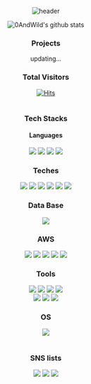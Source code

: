 <div align="center">

<!--
Title!![header](https://capsule-render.vercel.app/api?type=waving&color=auto&height=300&section=header&text=Hi%20there%20👋&fontAlignY=45&fontAlign=75&desc=0AndWild%20Gunyoung's%20Git%20Hub%20Profile&descAlign=77&descAlignY=58&animation=fadeIn)
// SpaceBar : %20
더 많은 정보는 여기서 : https://github.com/kyechan99/capsule-render
-->

![header](https://capsule-render.vercel.app/api?type=waving&color=auto&height=300&section=header&text=Hello%20👋&fontAlignY=45&fontAlign=75&desc=0AndWild%20Gunyoung's%20Git%20Hub%20Profile&descAlign=77&descAlignY=58&animation=fadeIn)


<!--
status 넣는거 ![닉네임's github stats](https://github-readme-stats.vercel.app/api?username=0AndWild&show_icons=true&theme=테마)
더 많은 정보는 여기서 : https://github.com/anuraghazra/github-readme-stats
-->

![0AndWild's github stats](https://github-readme-stats.vercel.app/api?username=0AndWild&show_icons=true&theme=react)

### Projects
updating...

<!--
Total visitors?!
더 많은 정보는 여기서 : https://hits.seeyoufarm.com/
// 저기서 그냥 링크 만드는게 더 편함
-->

### Total Visitors 
[![Hits](https://hits.seeyoufarm.com/api/count/incr/badge.svg?url=https%3A%2F%2Fgithub.com%2F0AndWild&count_bg=%231CC4B3&title_bg=%233C4341&icon=riotgames.svg&icon_color=%23E7E7E7&title=hits&edge_flat=false)](https://hits.seeyoufarm.com)

#

<!--
Badges and Icons
<img src="https://img.shields.io/badge/스택이름-색코드(#제외)?style=for-the-badge&logo=스택이름(공백허용안됨)&logoColor=white">
// icons : https://simpleicons.org/
-->

### Tech Stacks
#### Languages
<img src="https://img.shields.io/badge/java-c01818?style=for-the-badge&logo=coffeescript&logoColor=white"> <img src="https://img.shields.io/badge/html5-E34F26?style=for-the-badge&logo=html5&logoColor=white"> <img src="https://img.shields.io/badge/css3-1572B6?style=for-the-badge&logo=css3&logoColor=black"> <img src="https://img.shields.io/badge/JavaScript-F7DF1E?style=for-the-badge&logo=javascript&logoColor=black">
 
### Teches
<img src="https://img.shields.io/badge/spring boot-6DB33f?style=for-the-badge&logo=springboot&logoColor=white"> 
<img src="https://img.shields.io/badge/spring security-6db33f?style=for-the-badge&logo=springsecurity&logoColor=white"> 
<img src="https://img.shields.io/badge/JWT-000000?style=for-the-badge&logo=jsonwebtokens&logoColor=white"> 
<img src="https://img.shields.io/badge/hibernate-59666c?style=for-the-badge&logo=hibernate&logoColor=white"> 
<!--img src="https://img.shields.io/badge/WebSocket-010101?style=for-the-badge&logo=socket.io&logoColor=white"--> 
<!--img src="https://img.shields.io/badge/STOMP-red?style=for-the-badge&logo=&logoColor=white"--> 
<img src="https://img.shields.io/badge/github actions-2088ff?style=for-the-badge&logo=githubactions&logoColor=white"> 
<!--img src="https://img.shields.io/badge/nginx-009639?style=for-the-badge&logo=nginx&logoColor=white"> 
<img src="https://img.shields.io/badge/gradle-02303A?style=for-the-badge&logo=gradle&logoColor=white"--> 
<img src="https://img.shields.io/badge/SSL-721412?style=for-the-badge&logo=openssl&logoColor=white">

### Data Base
<img src="https://img.shields.io/badge/mysql-4479a1?style=for-the-badge&logo=mysql&logoColor=white"> 
<!--img src="https://img.shields.io/badge/redis-dc382d?style=for-the-badge&logo=redis&logoColor=white"-->

### AWS
<img src="https://img.shields.io/badge/Amazon s3-569a31?style=for-the-badge&logo=amazons3&logoColor=white"> 
<img src="https://img.shields.io/badge/Amazon ec2-ff9900?style=for-the-badge&logo=amazonec2&logoColor=white"> 
<img src="https://img.shields.io/badge/Codedeploy-00485B?style=for-the-badge&logo=keepassxc&logoColor=white"> 
<img src="https://img.shields.io/badge/amazon rds-527fff?style=for-the-badge&logo=amazonrds&logoColor=white"> 
<img src="https://img.shields.io/badge/Route53-4053d6?style=for-the-badge&logo=amazonaws&logoColor=white">

### Tools
<img src="https://img.shields.io/badge/inteliJ IDEA-000000?style=for-the-badge&logo=intelijidea&logoColor=white"> 
<img src="https://img.shields.io/badge/pycharm-000000?style=for-the-badge&logo=pycharm&logoColor=white"> 
<img src="https://img.shields.io/badge/visual studio-5c2d91?style=for-the-badge&logo=visualstudio&logoColor=white"> 
<img src="https://img.shields.io/badge/vs code-007ACC?style=for-the-badge&logo=visualstudiocode&logoColor=white"> <br/> <img src="https://img.shields.io/badge/notion-000000?style=for-the-badge&logo=notion&logoColor=white"> 
<img src="https://img.shields.io/badge/git-f05032?style=for-the-badge&logo=git&logoColor=white"> 
<img src="https://img.shields.io/badge/github-181717?style=for-the-badge&logo=github&logoColor=white">

### OS
<img src="https://img.shields.io/badge/ubuntu-e95420?style=for-the-badge&logo=ubuntu&logoColor=white"> 

#

### SNS lists
<a href="https://www.instagram.com/naneunya_gun0/"><img src="https://img.shields.io/badge/instagram-E4405F?style=for-the-badge&logo=instagram&logoColor=white"></a> <a href="https://velog.io/@0andwild"><img src="https://img.shields.io/badge/Tech BLOG-03c75a?style=for-the-badge&logo=Velog&logoColor=white"></a> <a  href="mailto:parkky3563@gmail.com"><img src="https://img.shields.io/badge/MAIL-ea4335?style=for-the-badge&logo=gmail&logoColor=white"></a>

</center>


